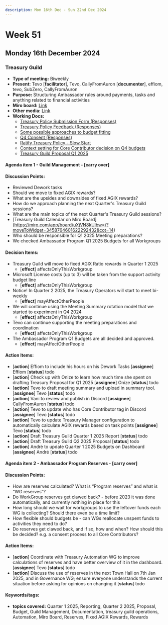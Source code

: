 ```yaml
---
description: Mon 16th Dec - Sun 22nd Dec 2024
---
```


# Week 51

## Monday 16th December 2024

### Treasury Guild

- **Type of meeting:** Biweekly
- **Present:** Tevo [**facilitator**], Tevo, CallyFromAuron [**documenter**], effiom, tevo, SubZero, CallyFromAuron
- **Purpose:** Structuring Ambassador rules around payments, tasks and anything related to financial activities
- **Miro board:** [Link](https://miro.com/app/board/uXjVN8kUlbw=/?moveToWidget=3458764607062092588&cot=10)
- **Other media:** [Link](https://app.dework.xyz/singularitynet-ambas/treasury-guild-87240)
- **Working Docs:**
  - [Treasury Policy Submission Form (Responses)](https://docs.google.com/spreadsheets/d/1-tAwCD3vrXNSbUdQApljTVMfFGVDJo6PBdM39CO73Uk/edit?gid=1814531250#gid=1814531250)
  - [Treasury Policy Feedback (Responses)](https://docs.google.com/spreadsheets/d/1Tlq_125RZp3C_uESRUy7mhYP1q7nbf7jdSE3b3iU46g/)
  - [Some possible approaches to budget fitting](https://docs.google.com/document/d/1kzJ3tyWfK922Za4RqGu0QOM2aUCZ3dl5AYEpJc_kDtM/)
  - [Q4 Consent (Responses)](https://docs.google.com/spreadsheets/d/1q2-njlAwe6QPJYl78XrpXvhjB0v3sU39jN--LEYMKE4/)
  - [Ratify Treasury Policy - Slow Start](https://docs.google.com/forms/d/e/1FAIpQLSeSZE1tOeBum-GlRYUSy2ApPSxTe7D8BBJPwwszfNLfOJJ0fA/viewform)
  - [Context setting for Core Contributor decision on Q4 budgets](https://docs.google.com/document/d/1epegnWB0OMmM2JdAgT_ENr8QiDn0lyg3f7eMDArY2qk/edit#heading=h.miolh5lubdj1)
  - [Treasury Guild Proposal Q1 2025](https://docs.google.com/document/d/1dxcnnRhG_kFBmtvlmuiZ-Ddx_tcCeT9wq0_InuSkeGs/edit?tab=t.0#heading=h.9t5jkakh8028)

#### Agenda item 1 - Guild Management - [carry over]

#### Discussion Points:
- Reviewed Dework tasks
- Should we move to fixed AGIX rewards?
- What are the upsides and downsides of fixed AGIX rewards?
- How do we approach planning the next Quarter's Treasury Guild sessions?
- What are the main topics of the next Quarter's Treasury Guild sessions?
- [Treasury Guild Calendar on Miro Board] (https://miro.com/app/board/uXjVN8kUlbw=/?moveToWidget=3458764601622292432&cot=14)
- Who should be responsible for Q1 2025 Meeting preparations?
- We checked Ambassador Program Q1 2025 Budgets for all Workgroups

#### Decision Items:
- Treasury Guild will move to fixed AGIX Ratio rewards in Quarter 1 2025
  - [**effect**] affectsOnlyThisWorkgroup
- Microsoft License costs (up to 3) will be taken from the support activity budget line
  - [**effect**] affectsOnlyThisWorkgroup
- Notice! In Quarter 2 2025, the Treasury Operators will start to meet bi-weekly
  - [**effect**] mayAffectOtherPeople
- We will continue using the Meeting Summary rotation model that we started to experiment in Q4 2024
  - [**effect**] affectsOnlyThisWorkgroup
- Tevo can continue supporting the meeting preparations and coordination
  - [**effect**] affectsOnlyThisWorkgroup
- The Ambassador Program Q1 Budgets are all decided and approved.
  - [**effect**] mayAffectOtherPeople

#### Action Items:
- [**action**] Effiom to include his hours on his Dework Tasks [**assignee**] Effiom [**status**] todo
- [**action**] Check up with Onize to learn how much time she spent on drafting Treasury Proposal for Q1 2025 [**assignee**] Onize [**status**] todo
- [**action**] Tevo to draft meeting summary and upload in summary tool. [**assignee**] Tevo [**status**] todo
- [**action**] Vani to review and publish in Discord [**assignee**] CallyFromAuron [**status**] todo
- [**action**] Tevo to update who has Core Contributor tag in Discord [**assignee**] Tevo [**status**] todo
- [**action**] Tevo to update Treasury Manager configuration to automatically calculate AGIX rewards based on task points [**assignee**] Tevo [**status**] todo
- [**action**] Draft Treasury Guild Quarter 1 2025 Report [**status**] todo
- [**action**] Draft Treasury Guild Q2 2025 Proposal [**status**] todo
- [**action**] André to update Quarter 1 2025 Budgets on Dashboard [**assignee**] André [**status**] todo

#### Agenda item 2 - Ambassador Program Reserves - [carry over]

#### Discussion Points:
- How are reserves calculated? What is “Program reserves” and what is “WG reserves”?
- Do WorkGroup reserves get clawed back? - before 2023 it was done automatically, and currently nothing in place for this
- How long should we wait for workgroups to use the leftover funds each WG is collecting? Should there even be a time limit?
- How flexible should budgets be - can WGs reallocate unspent funds to activities they need to do?
- Do reserves get clawed back, and if so, how and when? How should this be decided? e.g. a consent process to all Core Contributors?

#### Action Items:
- [**action**] Coordinate with Treasury Automation WG to improve calculations of reserves and have better overview of it in the dashboard. [**assignee**] Tevo [**status**] todo
- [**action**] Discuss the use of reserves in the next Town Hall on 7th Jan 2025, and in Governance WG; ensure everyone understands the current situation before asking for opinions on changing it [**status**] todo

#### Keywords/tags:
- **topics covered:** Quarter 1 2025, Reporting, Quarter 2 2025, Proposal, Budget, Guild Management, Documentation, treasury guild operations, Automation, Miro Board, Reserves, Fixed AGIX Rewards, Rewards
